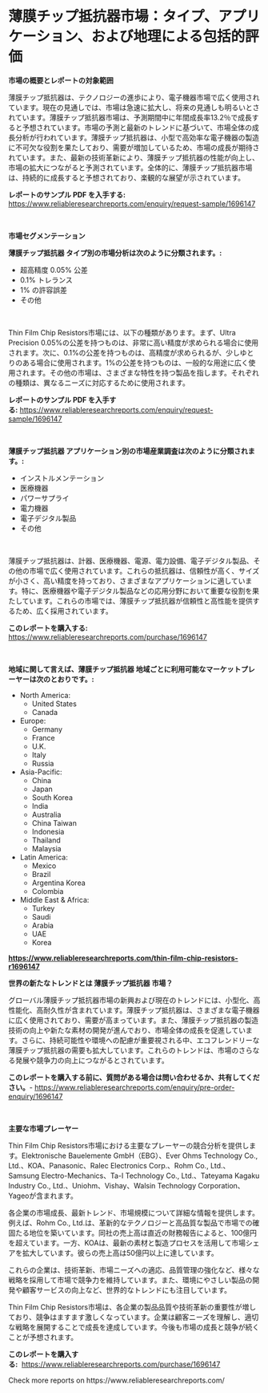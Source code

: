 <p><h1>薄膜チップ抵抗器市場：タイプ、アプリケーション、および地理による包括的評価</h1></p><p><strong>市場の概要とレポートの対象範囲</strong></p>
<p><p>薄膜チップ抵抗器は、テクノロジーの進歩により、電子機器市場で広く使用されています。現在の見通しでは、市場は急速に拡大し、将来の見通しも明るいとされています。薄膜チップ抵抗器市場は、予測期間中に年間成長率13.2％で成長すると予想されています。市場の予測と最新のトレンドに基づいて、市場全体の成長分析が行われています。薄膜チップ抵抗器は、小型で高効率な電子機器の製造に不可欠な役割を果たしており、需要が増加しているため、市場の成長が期待されています。また、最新の技術革新により、薄膜チップ抵抗器の性能が向上し、市場の拡大につながると予測されています。全体的に、薄膜チップ抵抗器市場は、持続的に成長すると予想されており、楽観的な展望が示されています。</p></p>
<p><strong>レポートのサンプル PDF を入手する:</strong> <a href="https://www.reliableresearchreports.com/enquiry/request-sample/1696147">https://www.reliableresearchreports.com/enquiry/request-sample/1696147</a></p>
<p>&nbsp;</p>
<p><strong>市場セグメンテーション</strong></p>
<p><strong>薄膜チップ抵抗器 タイプ別の市場分析は次のように分類されます。:</strong></p>
<p><ul><li>超高精度 0.05% 公差</li><li>0.1% トレランス</li><li>1% の許容誤差</li><li>その他</li></ul></p>
<p>&nbsp;</p>
<p><p>Thin Film Chip Resistors市場には、以下の種類があります。まず、Ultra Precision 0.05%の公差を持つものは、非常に高い精度が求められる場合に使用されます。次に、0.1%の公差を持つものは、高精度が求められるが、少しゆとりのある場合に使用されます。1%の公差を持つものは、一般的な用途に広く使用されます。その他の市場は、さまざまな特性を持つ製品を指します。それぞれの種類は、異なるニーズに対応するために使用されます。</p></p>
<p><strong>レポートのサンプル PDF を入手する:</strong>&nbsp;<a href="https://www.reliableresearchreports.com/enquiry/request-sample/1696147">https://www.reliableresearchreports.com/enquiry/request-sample/1696147</a></p>
<p>&nbsp;</p>
<p><strong> 薄膜チップ抵抗器 アプリケーション別の市場産業調査は次のように分類されます。:</strong></p>
<p><ul><li>インストルメンテーション</li><li>医療機器</li><li>パワーサプライ</li><li>電力機器</li><li>電子デジタル製品</li><li>その他</li></ul></p>
<p>&nbsp;</p>
<p><p>薄膜チップ抵抗器は、計器、医療機器、電源、電力設備、電子デジタル製品、その他の市場で広く使用されています。これらの抵抗器は、信頼性が高く、サイズが小さく、高い精度を持っており、さまざまなアプリケーションに適しています。特に、医療機器や電子デジタル製品などの応用分野において重要な役割を果たしています。これらの市場では、薄膜チップ抵抗器が信頼性と高性能を提供するため、広く採用されています。</p></p>
<p><strong>このレポートを購入する:</strong>&nbsp; <a href="https://www.reliableresearchreports.com/purchase/1696147">https://www.reliableresearchreports.com/purchase/1696147</a></p>
<p>&nbsp;</p>
<p><strong>地域に関して言えば、薄膜チップ抵抗器 地域ごとに利用可能なマーケットプレーヤーは次のとおりです。:</strong></p>
<p><ul>
    <li>
        North America:
        <ul>
            <li>United States</li>
            <li>Canada</li>
        </ul>
    </li>
    <li>
        Europe:
        <ul>
            <li>Germany</li>
            <li>France</li>
            <li>U.K.</li>
            <li>Italy</li>
            <li>Russia</li>
        </ul>
    </li>
    <li>
        Asia-Pacific:
        <ul>
            <li>China</li>
            <li>Japan</li>
            <li>South Korea</li>
            <li>India</li>
            <li>Australia</li>
            <li>China Taiwan</li>
            <li>Indonesia</li>
            <li>Thailand</li>
            <li>Malaysia</li>
        </ul>
    </li>
    <li>
        Latin America:
        <ul>
            <li>Mexico</li>
            <li>Brazil</li>
            <li>Argentina Korea</li>
            <li>Colombia</li>
        </ul>
    </li>
    <li>
        Middle East & Africa:
        <ul>
            <li>Turkey</li>
            <li>Saudi</li>
            <li>Arabia</li>
            <li>UAE</li>
            <li>Korea</li>
        </ul>
    </li>
    </ul></p>
<p><strong><a href="https://www.reliableresearchreports.com/thin-film-chip-resistors-r1696147">https://www.reliableresearchreports.com/thin-film-chip-resistors-r1696147</a></strong>&nbsp;</p>
<p><strong>世界の新たなトレンドとは 薄膜チップ抵抗器 市場？</strong></p>
<p><p>グローバル薄膜チップ抵抗器市場の新興および現在のトレンドには、小型化、高性能化、高耐久性が含まれています。薄膜チップ抵抗器は、さまざまな電子機器に広く使用されており、需要が高まっています。また、薄膜チップ抵抗器の製造技術の向上や新たな素材の開発が進んでおり、市場全体の成長を促進しています。さらに、持続可能性や環境への配慮が重要視される中、エコフレンドリーな薄膜チップ抵抗器の需要も拡大しています。これらのトレンドは、市場のさらなる発展や競争力の向上につながるとされています。</p></p>
<p><strong>このレポートを購入する前に、質問がある場合は問い合わせるか、共有してください。</strong>- <a href="https://www.reliableresearchreports.com/enquiry/pre-order-enquiry/1696147">https://www.reliableresearchreports.com/enquiry/pre-order-enquiry/1696147</a></p>
<p>&nbsp;</p>
<p><strong>主要な市場プレーヤー</strong></p>
<p><p>Thin Film Chip Resistors市場における主要なプレーヤーの競合分析を提供します。Elektronische Bauelemente GmbH（EBG）、Ever Ohms Technology Co., Ltd.、KOA、Panasonic、Ralec Electronics Corp.、Rohm Co., Ltd.、Samsung Electro-Mechanics、Ta-I Technology Co., Ltd.、Tateyama Kagaku Industry Co., Ltd.、Uniohm、Vishay、Walsin Technology Corporation、Yageoが含まれます。  </p><p>各企業の市場成長、最新トレンド、市場規模について詳細な情報を提供します。例えば、Rohm Co., Ltd.は、革新的なテクノロジーと高品質な製品で市場での確固たる地位を築いています。同社の売上高は直近の財務報告によると、100億円を超えています。一方、KOAは、最新の素材と製造プロセスを活用して市場シェアを拡大しています。彼らの売上高は50億円以上に達しています。</p><p>これらの企業は、技術革新、市場ニーズへの適応、品質管理の強化など、様々な戦略を採用して市場で競争力を維持しています。また、環境にやさしい製品の開発や顧客サービスの向上など、世界的なトレンドにも注目しています。</p><p>Thin Film Chip Resistors市場は、各企業の製品品質や技術革新の重要性が増しており、競争はますます激しくなっています。企業は顧客ニーズを理解し、適切な戦略を展開することで成長を達成しています。今後も市場の成長と競争が続くことが予想されます。</p></p>
<p><strong>このレポートを購入する:</strong>&nbsp;&nbsp;<a href="https://www.reliableresearchreports.com/purchase/1696147">https://www.reliableresearchreports.com/purchase/1696147</a></p>
<p>Check more reports on https://www.reliableresearchreports.com/</p>